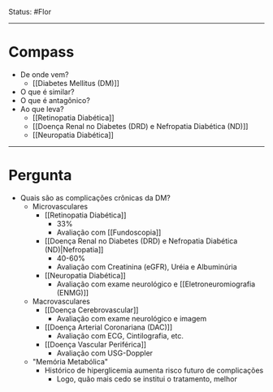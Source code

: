 Status: #Flor 

---
# Compass
- De onde vem?
	- [[Diabetes Mellitus (DM)]]
- O que é similar?
- O que é antagônico?
- Ao que leva?
	- [[Retinopatia Diabética]]
	- [[Doença Renal no Diabetes (DRD) e Nefropatia Diabética (ND)]]
	- [[Neuropatia Diabética]]

----
# Pergunta
- Quais são as complicações crônicas da DM?
	- Microvasculares
		- [[Retinopatia Diabética]]
			- 33%
			- Avaliação com [[Fundoscopia]]
		- [[Doença Renal no Diabetes (DRD) e Nefropatia Diabética (ND)|Nefropatia]]
			- 40-60%
			- Avaliação com Creatinina (eGFR), Uréia e Albuminúria
		- [[Neuropatia Diabética]]
			- Avaliação com exame neurológico e [[Eletroneuromiografia (ENMG)]]
	- Macrovasculares
		- [[Doença Cerebrovascular]]
			- Avaliação com exame neurológico e imagem
		- [[Doença Arterial Coronariana (DAC)]]
			- Avaliação com ECG, Cintilografia, etc.
		- [[Doença Vascular Periférica]]
			- Avaliação com USG-Doppler
	- "Memória Metabólica"
		- Histórico de hiperglicemia aumenta risco futuro de complicações
			- Logo, quão mais cedo se institui o tratamento, melhor

